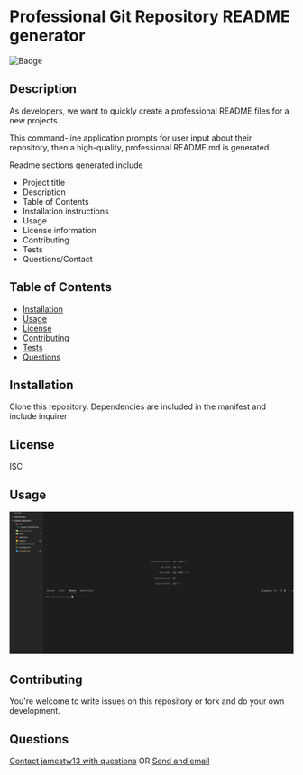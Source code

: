 # Professional Git Repository README generator

![Badge](https://img.shields.io/badge/license-ISC-blue)

## Description

As developers, we want to quickly create a professional README files for a new projects.

This command-line application prompts for user input about their repository, then a high-quality, professional README.md is generated.

Readme sections generated include

- Project title
- Description
- Table of Contents
- Installation instructions
- Usage
- License information
- Contributing
- Tests
- Questions/Contact

## Table of Contents

- [Installation](#Installation)
- [Usage](#Usage)
- [License](#License)
- [Contributing](#Contributing)
- [Tests](#Tests)
- [Questions](#Questions)

## Installation

Clone this repository. Dependencies are included in the manifest and include inquirer

## License

ISC

## Usage

![screencapture](https://github.com/jamestw13/pro-readme-generator/blob/main/readme%20generation.gif)

## Contributing

You're welcome to write issues on this repository or fork and do your own development.

## Questions

[Contact jamestw13 with questions](https://www.github.com/jamestw13) OR [Send and email](mailto:jamestw13@gmail.com)
